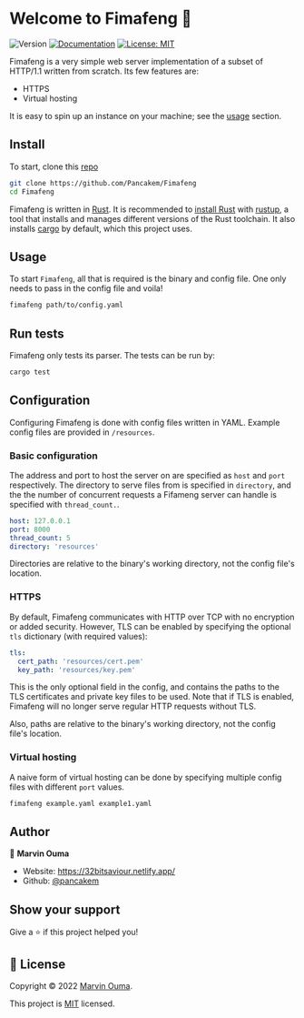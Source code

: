 # Welcome to Fimafeng 👋
![Version](https://img.shields.io/badge/version-0.1.0-blue.svg?cacheSeconds=2592000)
[![Documentation](https://img.shields.io/badge/documentation-yes-brightgreen.svg)](https://github.com/Pancakem/Fimafeng)
[![License: MIT](https://img.shields.io/badge/License-MIT-yellow.svg)](https://github.com/Pancakem/Fimafeng/blob/main/LICENSE)

Fimafeng is a very simple web server implementation of a subset of HTTP/1.1 written from scratch. Its few features are:

- HTTPS
- Virtual hosting

It is easy to spin up an instance on your machine; see the [usage](#usage) section.

## Install

To start, clone this [repo](https://github.com/Pancakem/Fimafeng)

```sh
git clone https://github.com/Pancakem/Fimafeng
cd Fimafeng
```

Fimafeng is written in [Rust](https://rust-lang.org). It is recommended to [install Rust](https://www.rust-lang.org/tools/install) with [rustup](https://rust-lang.github.io/rustup/index.html), a tool that installs and manages different versions of the Rust toolchain. It also installs [cargo](https://doc.rust-lang.org/cargo/index.html) by default, which this project uses.

## Usage
To start `Fimafeng`, all that is required is the binary and config file. One only needs to pass in the config file and voila!

```sh
fimafeng path/to/config.yaml
```

## Run tests

Fimafeng only tests its parser. The tests can be run by:

```sh
cargo test
```

## Configuration
Configuring Fimafeng is done with config files written in YAML. Example config files are provided in `/resources`.

### Basic configuration

The address and port to host the server on are specified as `host` and `port` respectively.
The directory to serve files from is specified in `directory`, and the the number of concurrent requests a Fifameng server can handle is specified with `thread_count.`.

```yaml
host: 127.0.0.1
port: 8000
thread_count: 5
directory: 'resources'
```

Directories are relative to the binary's working directory, not the config file's location.

### HTTPS

By default, Fimafeng communicates with HTTP over TCP with no encryption or added security. However, TLS can be enabled by specifying the optional `tls` dictionary (with required values):

```yaml
tls:
  cert_path: 'resources/cert.pem'
  key_path: 'resources/key.pem'
```

This is the only optional field in the config, and contains the paths to the TLS certificates and private key files to be used. Note that if TLS is enabled, Fimafeng will no longer serve regular HTTP requests without TLS.

Also, paths are relative to the binary's working directory, not the config file's location.

### Virtual hosting

A naive form of virtual hosting can be done by specifying multiple config files with different `port` values.

```sh
fimafeng example.yaml example1.yaml
```

## Author

👤 **Marvin Ouma**

* Website: https://32bitsaviour.netlify.app/
* Github: [@pancakem](https://github.com/pancakem)

## Show your support

Give a ⭐️ if this project helped you!


## 📝 License

Copyright © 2022 [Marvin Ouma](https://github.com/pancakem).

This project is [MIT](https://github.com/Pancakem/Fimafeng/blob/main/LICENSE) licensed.
